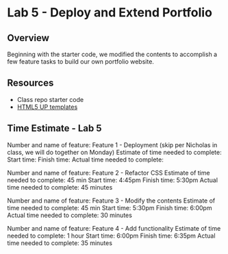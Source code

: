 # Lab 5 - Deploy and Extend Portfolio

## Overview
Beginning with the starter code, we modified the contents to accomplish a few feature tasks to build our own portfolio website. 

## Resources

- Class repo starter code
- [HTML5 UP templates](https://html5up.net/)

## Time Estimate - Lab 5

Number and name of feature: Feature 1 - Deployment (skip per Nicholas in class, we will do together on Monday)
Estimate of time needed to complete:
Start time:
Finish time:
Actual time needed to complete:

Number and name of feature: Feature 2 - Refactor CSS
Estimate of time needed to complete: 45 min
Start time: 4:45pm
Finish time: 5:30pm
Actual time needed to complete: 45 minutes

Number and name of feature: Feature 3 - Modify the contents
Estimate of time needed to complete: 45 min
Start time: 5:30pm
Finish time: 6:00pm
Actual time needed to complete: 30 minutes

Number and name of feature: Feature 4 - Add functionality
Estimate of time needed to complete: 1 hour
Start time: 6:00pm
Finish time: 6:35pm
Actual time needed to complete: 35 minutes